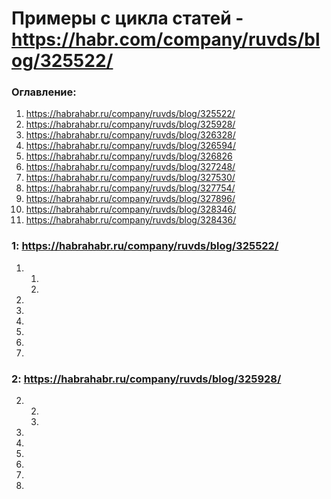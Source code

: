 # Примеры с цикла статей - https://habr.com/company/ruvds/blog/325522/

### Оглавление:

1. https://habrahabr.ru/company/ruvds/blog/325522/
2. https://habrahabr.ru/company/ruvds/blog/325928/
3. https://habrahabr.ru/company/ruvds/blog/326328/
4. https://habrahabr.ru/company/ruvds/blog/326594/
5. https://habrahabr.ru/company/ruvds/blog/326826
6. https://habrahabr.ru/company/ruvds/blog/327248/
7. https://habrahabr.ru/company/ruvds/blog/327530/
8. https://habrahabr.ru/company/ruvds/blog/327754/
9. https://habrahabr.ru/company/ruvds/blog/327896/
10. https://habrahabr.ru/company/ruvds/blog/328346/
11. https://habrahabr.ru/company/ruvds/blog/328436/


### 1: https://habrahabr.ru/company/ruvds/blog/325522/
1. 
    1. 
    1. 
1. 
1. 
1. 
1. 
1. 
1. 


### 2: https://habrahabr.ru/company/ruvds/blog/325928/
2. 
    2. 
    2. 
2. 
2. 
2. 
2. 
2. 
2. 
